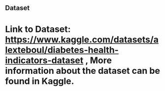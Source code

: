 ## Dataset

# Link to Dataset: https://www.kaggle.com/datasets/alexteboul/diabetes-health-indicators-dataset , More information about the dataset can be found in Kaggle.